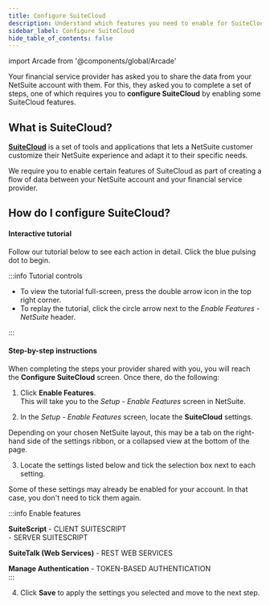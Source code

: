 ```yaml
---
title: Configure SuiteCloud
description: Understand which features you need to enable for SuiteCloud and see how it's done
sidebar_label: Configure SuiteCloud
hide_table_of_contents: false
---
```


import Arcade from '@components/global/Arcade'

Your financial service provider has asked you to share the data from your NetSuite account with them. For this, they asked you to complete a set of steps, one of which requires you to **configure SuiteCloud** by enabling some SuiteCloud features. 

## What is SuiteCloud?

[**SuiteCloud**](https://www.netsuite.co.uk/portal/uk/platform.shtml) is a set of tools and applications that lets a NetSuite customer customize their NetSuite experience and adapt it to their specific needs. 

We require you to enable certain features of SuiteCloud as part of creating a flow of data between your NetSuite account and your financial service provider.

## How do I configure SuiteCloud?

#### Interactive tutorial

Follow our tutorial below to see each action in detail. Click the blue pulsing dot to begin. 

<Arcade
  url="https://app.arcade.software/5ChtxJYRG4xv085vKYFc?embed&show_copy_link=true"
  title="Enable Features - SuiteCloud"
/>


:::info Tutorial controls

- To view the tutorial full-screen, press the double arrow icon in the top right corner.  
- To replay the tutorial, click the circle arrow next to the _Enable Features - NetSuite_ header.

:::

#### Step-by-step instructions

When completing the steps your provider shared with you, you will reach the **Configure SuiteCloud** screen. Once there, do the following: 

1. Click **Enable Features**.  
  This will take you to the _Setup - Enable Features_ screen in NetSuite. 

2. In the _Setup - Enable Features_ screen, locate the **SuiteCloud** settings. 

  Depending on your chosen NetSuite layout, this may be a tab on the right-hand side of the settings ribbon, or a collapsed view at the bottom of the page.

3. Locate the settings listed below and tick the selection box next to each setting. 

  Some of these settings may already be enabled for your account. In that case, you don't need to tick them again. 

  :::info Enable features

  **SuiteScript**
    - CLIENT SUITESCRIPT  
    - SERVER SUITESCRIPT  

  **SuiteTalk (Web Services)**
    - REST WEB SERVICES  

  **Manage Authentication**
    - TOKEN-BASED AUTHENTICATION  
  :::

4. Click **Save** to apply the settings you selected and move to the next step. 